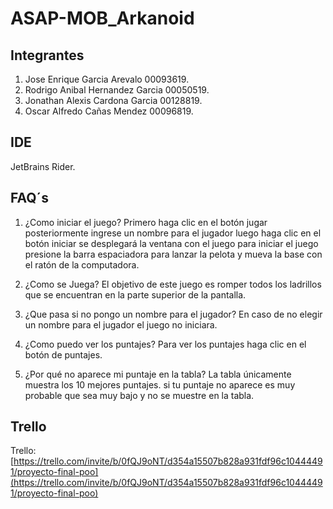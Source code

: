 # ASAP-MOB_Arkanoid
## Integrantes
1. Jose Enrique Garcia Arevalo 00093619.
2. Rodrigo Anibal Hernandez Garcia 00050519.
3. Jonathan Alexis Cardona Garcia 00128819.
4. Oscar Alfredo Cañas Mendez 00096819.

## IDE
JetBrains Rider.

## FAQ´s
1. ¿Como iniciar el juego?
Primero haga clic en el botón jugar posteriormente ingrese un nombre para el jugador
luego haga clic en el botón iniciar se desplegará la ventana con el juego
para iniciar el juego presione la barra espaciadora para lanzar la pelota y mueva la base con el ratón de la computadora.

2. ¿Como se Juega?
El objetivo de este juego es romper todos los ladrillos que se encuentran en la parte superior de la pantalla.

3. ¿Que pasa si no pongo un nombre para el jugador?
En caso de no elegir un nombre para el jugador el juego no iniciara.

4. ¿Como puedo ver los puntajes?
Para ver los puntajes haga clic en el botón de puntajes.

5. ¿Por qué no aparece mi puntaje en la tabla?
La tabla únicamente muestra los 10 mejores puntajes. si tu puntaje no aparece es muy probable que sea muy bajo y no se muestre en la tabla.

## Trello
Trello: [https://trello.com/invite/b/0fQJ9oNT/d354a15507b828a931fdf96c10444491/proyecto-final-poo](https://trello.com/invite/b/0fQJ9oNT/d354a15507b828a931fdf96c10444491/proyecto-final-poo)

